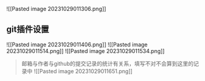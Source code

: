 ![[Pasted image 20231029011306.png]]

## git插件设置

![[Pasted image 20231029011406.png]]
![[Pasted image 20231029011514.png]]
![[Pasted image 20231029011534.png]]
> 邮箱与作者与github的提交记录的统计有关系，填写不对不会算到这里的记录中
![[Pasted image 20231029011651.png]]